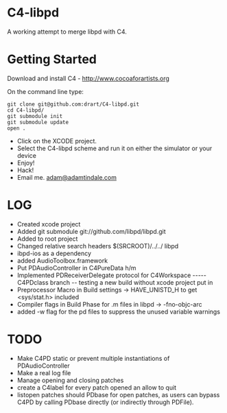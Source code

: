 C4-libpd
=========

A working attempt to merge libpd with C4. 

Getting Started
================

Download and install C4 - http://www.cocoaforartists.org

On the command line type:

    git clone git@github.com:drart/C4-libpd.git
    cd C4-libpd/
    git submodule init
    git submodule update
    open .

- Click on the XCODE project. 
- Select the C4-libpd scheme and run it on either the simulator or your device
- Enjoy!
- Hack!
- Email me. <adam@adamtindale.com>


LOG
========

- Created xcode project
- Added git submodule git://github.com/libpd/libpd.git
- Added to root project
- Changed relative search headers  $(SRCROOT)/../../ libpd
- ibpd-ios as a dependency 
- added AudioToolbox.framework
- Put PDAudioController in C4PureData h/m
- Implemented PDReceiverDelegate protocol for C4Workspace
----- C4PDclass branch -- testing a new build without xcode project put in
- Preprocessor Macro in Build settings -> HAVE_UNISTD_H to get <sys/stat.h> included
- Compiler flags in Build Phase for .m files in libpd -> -fno-objc-arc
- added -w flag for the pd files to suppress the unused variable warnings

TODO
======

- Make C4PD static or prevent multiple instantiations of PDAudioController
- Make a real log file
- Manage opening and closing patches
- create a C4label for every patch opened an allow to quit
- listopen patches should PDbase for open patches, as users can bypass C4PD by calling PDbase directly (or indirectly through PDFile).
